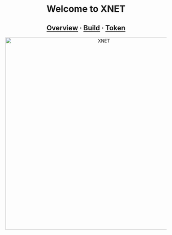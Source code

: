 <h1 style="text-align: center;">Welcome to XNET</h1>

<h2 style="text-align: center;">
  <a href="/overview/">Overview</a> &middot; 
  <a href="/build/">Build</a> &middot; 
  <a href="/token/">Token</a>
</h2>

<div style="text-align: center;">
  <a href="/index/header2.png" data-fancybox="gallery">
    <img src="/index/header2.png" alt="XNET" width="600px">
  </a>
</div>